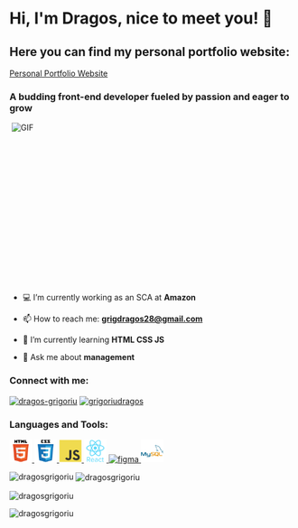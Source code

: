 <h1>Hi, I'm Dragos, nice to meet you! 👋</h1>
<h2>Here you can find my personal portfolio website:</h2>
<a href="https://dragosgrigoriu.github.io/portfoliowebsite/" target="_blank">Personal Portfolio Website</a>
<h3>A budding front-end developer fueled by passion and eager to grow</h3>
<img align="right" alt="GIF" src="https://media4.giphy.com/media/qgQUggAC3Pfv687qPC/giphy.gif?cid=ecf05e47t8gr32kdmumuq9ab1mz4921vnafqvgdzwokk6jwt&rid=giphy.gif&ct=g" width="500" height="300" />

- 💻 I’m currently working as an SCA at **Amazon**

- 📫 How to reach me: **grigdragos28@gmail.com**

- 🌱 I’m currently learning **HTML CSS JS**

- 💬 Ask me about **management**

<h3 align="left">Connect with me:</h3>
<p align="left">
<a href="https://linkedin.com/in/dragos-grigoriu" target="blank"><img align="center" src="https://raw.githubusercontent.com/rahuldkjain/github-profile-readme-generator/master/src/images/icons/Social/linked-in-alt.svg" alt="dragos-grigoriu" height="30" width="40" /></a>
<a href="https://instagram.com/grigoriudragos" target="blank"><img align="center" src="https://raw.githubusercontent.com/rahuldkjain/github-profile-readme-generator/master/src/images/icons/Social/instagram.svg" alt="grigoriudragos" height="30" width="40" /></a>
</p>

<h3 align="left">Languages and Tools:</h3>
<p align="left">
    <a href="https://www.w3.org/html/" target="_blank" rel="noreferrer">
        <img src="https://raw.githubusercontent.com/devicons/devicon/master/icons/html5/html5-original-wordmark.svg" alt="html5" width="40" height="40"/>
    </a>
    <a href="https://www.w3schools.com/css/" target="_blank" rel="noreferrer">
        <img src="https://raw.githubusercontent.com/devicons/devicon/master/icons/css3/css3-original-wordmark.svg" alt="css3" width="40" height="40"/>
    </a>
    <a href="https://developer.mozilla.org/en-US/docs/Web/JavaScript" target="_blank" rel="noreferrer">
        <img src="https://raw.githubusercontent.com/devicons/devicon/master/icons/javascript/javascript-original.svg" alt="javascript" width="40" height="40"/>
    </a>
    <a href="https://reactjs.org/" target="_blank" rel="noreferrer">
        <img src="https://raw.githubusercontent.com/devicons/devicon/master/icons/react/react-original-wordmark.svg" alt="react" width="40" height="40"/>
    </a>
    <a href="https://www.figma.com/" target="_blank" rel="noreferrer">
        <img src="https://www.vectorlogo.zone/logos/figma/figma-icon.svg" alt="figma" width="40" height="40"/>
    </a>
    <a href="https://www.mysql.com/" target="_blank" rel="noreferrer">
        <img src="https://raw.githubusercontent.com/devicons/devicon/master/icons/mysql/mysql-original-wordmark.svg" alt="mysql" width="40" height="40"/>
    </a>
</p>

<p><img align="left" src="https://github-readme-stats.vercel.app/api/top-langs?username=dragosgrigoriu&show_icons=true&locale=en&layout=compact" alt="dragosgrigoriu" /></p>

<p>&nbsp;<img align="center" src="https://github-readme-stats.vercel.app/api?username=dragosgrigoriu&show_icons=true&locale=en" alt="dragosgrigoriu" /></p>

<p><img align="center" src="https://github-readme-streak-stats.herokuapp.com/?user=dragosgrigoriu&" alt="dragosgrigoriu" /></p>

<p align="left"> <img src="https://komarev.com/ghpvc/?username=dragosgrigoriu&label=Profile%20views&color=0e75b6&style=flat" alt="dragosgrigoriu" /> </p>

